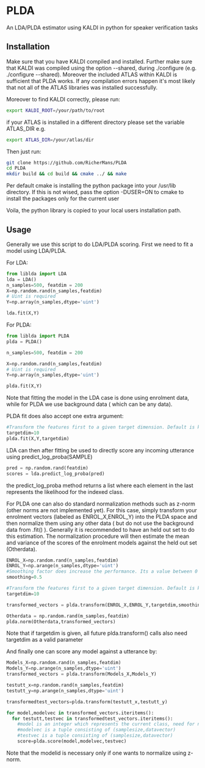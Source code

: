 # PLDA
An LDA/PLDA estimator using KALDI in python for speaker verification tasks

## Installation ##

Make sure that you have KALDI compiled and installed. Further make sure that KALDI was compiled using the option --shared, during ./configure (e.g. ./configure --shared).
Moreover the included ATLAS within KALDI is sufficient that PLDA works. If any compilation errors happen it's most likely that not all of the ATLAS libraries was installed successfully.

Moreover to find KALDI correctly, please run:

```bash
export KALDI_ROOT=/your/path/to/root
```

if your ATLAS is installed in a different directory please set the variable ATLAS_DIR e.g.

```bash
export ATLAS_DIR=/your/atlas/dir
```

Then just run:
```bash
git clone https://github.com/RicherMans/PLDA
cd PLDA
mkdir build && cd build && cmake ../ && make
```

Per default cmake is installing the python package into your /usr/lib directory. If this is not wised, pass the option -DUSER=ON to cmake to install the packages only for the current user

Voila, the python library is copied to your local users installation path.

## Usage ##

Generally we use this script to do LDA/PLDA scoring. First we need to fit a model using LDA/PLDA.

For LDA:
```python
from liblda import LDA
lda = LDA()
n_samples=500, featdim = 200
X=np.random.rand(n_samples,featdim)
# Uint is required
Y=np.array(n_samples,dtype='uint')

lda.fit(X,Y)
```

For PLDA:
```python
from liblda import PLDA
plda = PLDA()

n_samples=500, featdim = 200

X=np.random.rand(n_samples,featdim)
# Uint is required
Y=np.array(n_samples,dtype='uint')

plda.fit(X,Y)
```
Note that fitting the model in the LDA case is done using enrolment data, while for PLDA we use background data ( which can be any data).

PLDA fit does also accept one extra argument:

```python
#Transform the features first to a given target dimension. Default is keeping the dimension
targetdim=10
plda.fit(X,Y,targetdim)
```

LDA can then after fitting be used to directly score any incoming utterance using predict_log_proba(SAMPLE)

```python
pred = np.random.rand(featdim)
scores = lda.predict_log_proba(pred)
```
the predict_log_proba method returns a list where each element in the last represents the likelihood for the indexed class.

For PLDA one can also do standard normalization methods such as z-norm (other norms are not implemented yet). For this case, simply transform your enrolment vectors (labeled as ENROL_X,ENROL_Y) into the PLDA space and then normalize them using any other data ( but do not use the background data from .fit() ).
Generally it is recommended to have an held out set to do this estimation. The normalization procedure will then estimate the mean and variance of the scores of the enrolment models against the held out set (Otherdata).

```python
ENROL_X=np.random.rand(n_samples,featdim)
ENROL_Y=np.arange(n_samples,dtype='uint')
#Smoothing factor does increase the performance. Its a value between 0 and 1. #Does affect the covariance matrix. Optional!
smoothing=0.5

#Transform the features first to a given target dimension. Default is keeping the dimension
targetdim=10

transformed_vectors = plda.transform(ENROL_X,ENROL_Y,targetdim,smoothing)

Otherdata = np.random.rand(m_samples,featdim)
plda.norm(Otherdata,transformed_vectors)
```
Note that if targetdim is given, all future plda.transform() calls also need targetdim as a valid parameter

And finally one can score any model against a utterance by:

```python
Models_X=np.random.rand(n_samples,featdim)
Models_Y=np.arange(n_samples,dtype='uint')
transformed_vectors = plda.transform(Models_X,Models_Y)

testutt_x=np.random.rand(n_samples,featdim)
testutt_y=np.arange(n_samples,dtype='uint')

transformedtest_vectors=plda.transform(testutt_x,testutt_y)

for model,modelvec in transformed_vectors.iteritems():
  for testutt,testvec in transformedtest_vectors.iteritems():
    #model is an integer which represents the current class, need for normalization
    #modelvec is a tuple consisting of (samplesize,datavector)
    #testvec is a tuple consisting of (samplesize,datavector)
    score=plda.score(model,modelvec,testvec)
```
Note that the modelid is necessary only if one wants to normalize using z-norm.
